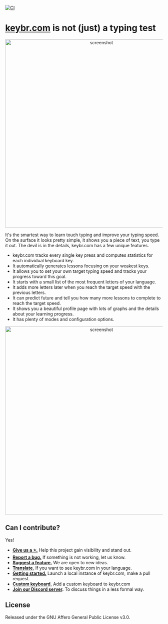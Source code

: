 [![CI](https://github.com/aradzie/keybr.com/actions/workflows/ci.yml/badge.svg)](https://github.com/aradzie/keybr.com/actions/workflows/ci.yml)

# [keybr.com](https://www.keybr.com/) is not (just) a typing test

<p align="center">
    <img src="assets/screenshot.png" alt="screenshot" width="600"/>
</p>

It's the smartest way to learn touch typing and improve your typing speed.
On the surface it looks pretty simple, it shows you a piece of text, you type it out.
The devil is in the details, keybr.com has a few unique features.

* keybr.com tracks every single key press and computes statistics for each individual keyboard key.
* It automatically generates lessons focusing on your weakest keys.
* It allows you to set your own target typing speed and tracks your progress toward this goal.
* It starts with a small list of the most frequent letters of your language.
* It adds more letters later when you reach the target speed with the previous letters.
* It can predict future and tell you how many more lessons to complete to reach the target speed.
* It shows you a beautiful profile page with lots of graphs and the details about your learning progress. 
* It has plenty of modes and configuration options.

<p align="center">
    <img src="docs/assets/graph.png" alt="screenshot" width="600"/>
</p>

## Can I contribute?

Yes!

* **[Give us a ⭐️.](https://github.com/aradzie/keybr.com)** Help this project gain visibility and stand out.
* **[Report a bug.](https://github.com/aradzie/keybr.com/issues)** If something is not working, let us know.
* **[Suggest a feature.](https://github.com/aradzie/keybr.com/issues)** We are open to new ideas.
* **[Translate.](./docs/translations.md)** If you want to see keybr.com in your language.
* **[Getting started.](./docs/getting_started.md)** Launch a local instance of keybr.com, make a pull request.
* **[Custom keyboard.](./docs/custom_keyboard.md)** Add a custom keyboard to keybr.com
* **[Join our Discord server](https://discord.com/channels/930786115810643978/930786116255244299).** To discuss things in a less formal way.

## License

Released under the GNU Affero General Public License v3.0.
